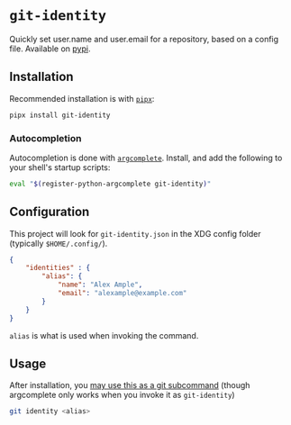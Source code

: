 # `git-identity`
Quickly set user.name and user.email for a repository, based on a config file. 
Available on [pypi](https://pypi.org/project/git-identity/).
## Installation
Recommended installation is with [`pipx`](https://pypi.org/project/pipx):
```bash
pipx install git-identity
```
### Autocompletion
Autocompletion is done with [`argcomplete`](https://pypi.org/project/argcomplete/). 
Install, and add the following to your shell's startup scripts:
```bash
eval "$(register-python-argcomplete git-identity)"
```
## Configuration
This project will look for `git-identity.json` in the XDG config folder (typically `$HOME/.config/`).
```json
{
    "identities" : {
        "alias": {
            "name": "Alex Ample",
            "email": "alexample@example.com"
        }
    }
}
```
`alias` is what is used when invoking the command.
## Usage
After installation, you [may use this as a git subcommand](https://github.com/git/git/blob/670b81a890388c60b7032a4f5b879f2ece8c4558/Documentation/howto/new-command.txt) (though argcomplete only works when you invoke it as `git-identity`)
```bash
git identity <alias>
```
